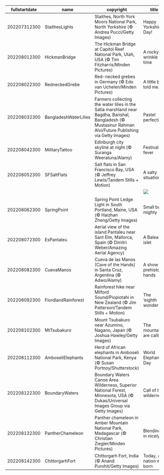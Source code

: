|fullstartdate|name|copyright|title|image|
|--|--|--|--|--|
202207312300|StaithesLights|Staithes, North York Moors National Park, North Yorkshire (© Andrea Pucci/Getty Images)|Happy Yorkshire Day!|![](/en-GB/2022/08/202207312300StaithesLights.jpg)|
202208012300|HickmanBridge|The Hickman Bridge at Capitol Reef National Park, Utah, USA (© Tim Fitzharris/Minden Pictures)|A rocky wrinkle in time|![](/en-GB/2022/08/202208012300HickmanBridge.jpg)|
202208022300|RedneckedGrebe|Red-necked grebes in Germany (© Edo van Uchelen/Minden Pictures)|A little bird told me...|![](/en-GB/2022/08/202208022300RedneckedGrebe.jpg)|
202208032300|BangladeshWaterLilies|Farmers collecting the water lilies in the Satla marshland near Bagdha, Barishal, Bangladesh (© Mustasinur Rahman Alvi/Future Publishing via Getty Images)|Pastel perfection|![](/en-GB/2022/08/202208032300BangladeshWaterLilies.jpg)|
202208042300|MilitaryTattoo|Edinburgh city skyline at night (© Suranga Weeratuna/Alamy)|Festival fever|![](/en-GB/2022/08/202208042300MilitaryTattoo.jpg)|
202208052300|SFSaltFlats|Salt flats in San Francisco Bay, USA (© Jeffrey Lewis/Tandem Stills + Motion)|A salty situation|![](/en-GB/2022/08/202208052300SFSaltFlats.jpg)|
||||![](/en-GB/2022/08/.jpg)|
202208062300|SpringPoint|Spring Point Ledge Light in South Portland, Maine, USA (© Haizhan Zheng/Getty Images)|Small but mighty|![](/en-GB/2022/08/202208062300SpringPoint.jpg)|
202208072300|EsPantaleu|Aerial view of the island Pantaleu near Sant Elm, Mallorca, Spain (© Dimitri Weber/Amazing Aerial Agency)|A Balearic islet|![](/en-GB/2022/08/202208072300EsPantaleu.jpg)|
202208082300|CuevaManos|Cueva de las Manos (Cave of the Hands) in Santa Cruz, Argentina (© Adwo/Alamy)|A show of prehistoric hands|![](/en-GB/2022/08/202208082300CuevaManos.jpg)|
202208092300|FiordlandRainforest|Rainforest hike near Milford Sound/Piopiotahi in New Zealand (© Jim Patterson/Tandem Stills + Motion)|The ‘eighth wonder’?|![](/en-GB/2022/08/202208092300FiordlandRainforest.jpg)|
202208102300|MtTsubakuro|Mount Tsubakuro near Azumino, Nagano, Japan (© Joshua Hawley/Getty Images)|The mountains are calling|![](/en-GB/2022/08/202208102300MtTsubakuro.jpg)|
202208112300|AmboseliElephants|Herd of African elephants in Amboseli National Park, Kenya (© Susan Portnoy/Shutterstock)|World Elephant Day|![](/en-GB/2022/08/202208112300AmboseliElephants.jpg)|
202208122300|BoundaryWaters|Boundary Waters Canoe Area Wilderness, Superior National Forest, Minnesota, USA (© Dukas/Universal Images Group via Getty Images)|Call of the wilderness|![](/en-GB/2022/08/202208122300BoundaryWaters.jpg)|
202208132300|PantherChameleon|Panther chameleon in Amber Mountain National Park, Madagascar (© Christian Ziegler/Minden Pictures)|Blending in nicely|![](/en-GB/2022/08/202208132300PantherChameleon.jpg)|
202208142300|ChittorgarhFort|Chittorgarh Fort, India (© Anand Purohit/Getty Images)|Today, a nation was born|![](/en-GB/2022/08/202208142300ChittorgarhFort.jpg)|
